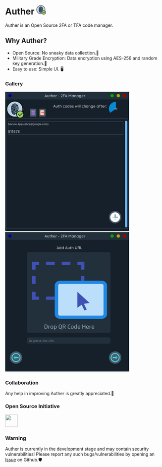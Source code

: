 # Auther <img src="https://github.com/Arduino3128/Auther/raw/main/assets/images/Logo.png" width="30" height="30">
Auther is an Open Source 2FA or TFA code manager.

## Why Auther?  
* Open Source: No sneaky data collection.🚫  
* Military Grade Encryption: Data encryption using AES-256 and random key generation.🔐  
* Easy to use: Simple UI. 🖥️
  
### Gallery  
<img src="https://raw.githubusercontent.com/Arduino3128/Auther/gh-pages/images/Auther1.png" width="400" height="450">      <img src="https://raw.githubusercontent.com/Arduino3128/Auther/gh-pages/images/Auther2.png" width="400" height="450">    
   
   
### Collaboration  
Any help in improving Auther is greatly appreciated.👋   
  
### Open Source Initiative  
   <img src="https://opensource.org/files/osi_keyhole_300X300_90ppi_0.png" height="40" width="40">
  
### Warning  
Auther is currently in the development stage and may contain security vulnerabilities! Please report any such bugs/vulnerabilities by opening an [Issue](https://github.com/Arduino3128/Auther/issues) on Github.🛡️
